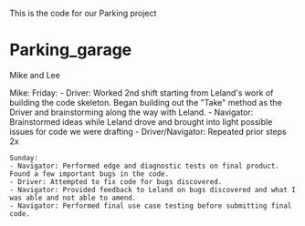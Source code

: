 This is the code for our Parking project
# Parking_garage

Mike and Lee

Mike:
    Friday: 
    - Driver: Worked 2nd shift starting from Leland's work of building the code skeleton. Began building out the "Take" method as the Driver and brainstorming along the way with Leland.
    - Navigator: Brainstormed ideas while Leland drove and brought into light possible issues for code we were drafting
    - Driver/Navigator: Repeated prior steps 2x

    Sunday:
    - Navigator: Performed edge and diagnostic tests on final product. Found a few important bugs in the code.
    - Driver: Attempted to fix code for bugs discovered.
    - Navigator: Provided feedback to Leland on bugs discovered and what I was able and not able to amend.
    - Navigator: Performed final use case testing before submitting final code.
